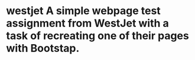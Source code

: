 # westjet A simple webpage test assignment from WestJet with a task of recreating one of their pages with Bootstap. 
